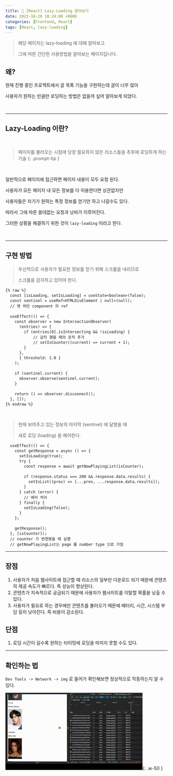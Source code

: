 ```yaml
---
title: 🥜 [React] Lazy-Loading 알아보기
date: 2023-10-26 18:24:00 +0800
categories: [Frontend, React]
tags: [React, lazy-loading]
---
```


> 해당 페이지는 lazy-loading 에 대해 알아보고
>
> 그에 따른 간단한 사용방법을 알아보는 페이지입니다.


## 왜?

현재 진행 중인 프로젝트에서 글 목록 기능을 구현하는데 글이 너무 많아

사용자가 원하는 만큼만 로딩하는 방법은 없을까 싶어 알아보게 되었다.

<br/>
<hr/>

## Lazy-Loading 이란?

<br/>

> 페이지를 불러오는 시점에 당장 필요하지 않은 리소스들을 추후에 로딩하게 하는 기술
{: .prompt-tip }

<br/>

일반적으로 페이지에 접근하면 페이지 내용이 모두 요청 된다.

사용자가 모든 페이지 내 모든 정보를 다 이용한다면 상관없지만

사용자들은 자기가 원하는 특정 정보를 얻기만 하고 나갈수도 있다.

따라서 그에 따른 쓸데없는 요청과 낭비가 이루어진다.

그러한 상황을 해결하기 위한 것이 `lazy-loading` 이라고 한다.

<br/>
<hr/>

## 구현 방법

> 우선적으로 사용자가 필요한 정보를 얻기 위해 스크롤을 내리므로
>
> 스크롤을 감지하고 있어야 한다.



```tsx
{% raw %}
  const [isLoading, setIsLoading] = useState<boolean>(false);
  const sentinel = useRef<HTMLDivElement | null>(null);
  // 맨 하단 component 의 ref

  useEffect(() => {
    const observer = new IntersectionObserver(
      (entries) => {
        if (entries[0].isIntersecting && !isLoading) {
            // 감지 했을 때의 로직 추가
            // setIsCounter((current) => current + 1);
        }
      },
      { threshold: 1.0 }
    );

    if (sentinel.current) {
      observer.observe(sentinel.current);
    }

    return () => observer.disconnect();
  }, []);
{% endraw %}
```

<br/>


> 현재 보여주고 있는 정보의 마지막 (sentinel) 에 달했을 때
>
> 새로 로딩 (loading) 을 해야한다.

```tsx
  useEffect(() => {
    const getResponse = async () => {
      setIsLoading(true);
      try {
        const response = await getNowPlayingList(isCounter);

        if (response.status === 200 && response.data.results) {
          setIsList((prev) => [...prev, ...response.data.results]);
        }
      } catch (error) {
        // 에러 처리
      } finally {
        setIsLoading(false);
      }
    };

    getResponse();
  }, [isCounter]);
  // counter 가 변경됐을 때 실행
  // getNowPlayingList는 page 를 number type 으로 가짐
```

<hr/>

## 장점

1. 사용자가 처음 웹사이트에 접근할 때 리소스의 일부만 다운로드 되기 때문에 콘텐츠의 제공 속도가 빠르다. 즉 성능이 향상된다.
2. 콘텐츠가 지속적으로 공급되기 때문에 사용자가 웹사이트를 이탈할 확률을 낮출 수 있다.
3. 사용자가 필요로 하는 경우에만 콘텐츠를 불러오기 때문에 배터리, 시간, 시스템 부담 등이 낮아진다. 즉 비용이 감소된다.

## 단점
1. 로딩 시간이 길수록 원하는 타이밍에 로딩을 마치지 못할 수도 있다.


<hr/>

## 확인하는 법

`Dev Tools -> Network -> img` 로 들어가 확인해보면 정상적으로 작동하는지 알 수 있다.

![image-main](../assets/img/2023-10-26/image-main.gif){: .w-50 }
